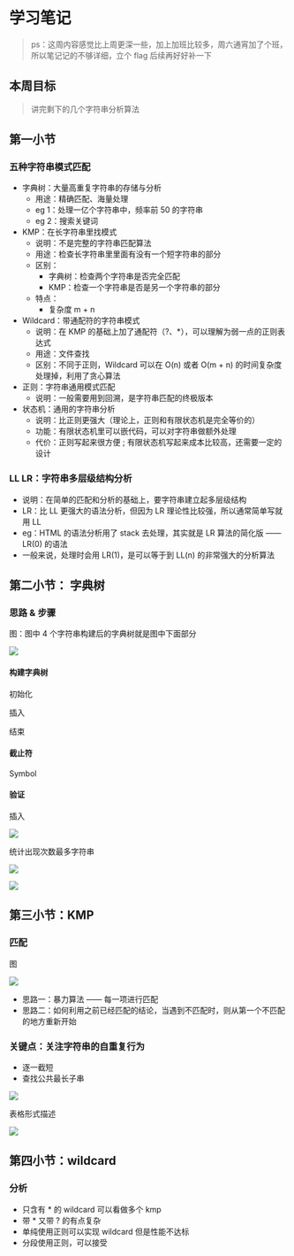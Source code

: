 # 学习笔记

> ps：这周内容感觉比上周更深一些，加上加班比较多，周六通宵加了个班，所以笔记记的不够详细，立个 flag 后续再好好补一下

## 本周目标

> 讲完剩下的几个字符串分析算法

## 第一小节

### 五种字符串模式匹配

- 字典树：大量高重复字符串的存储与分析
  - 用途：精确匹配、海量处理
  - eg 1：处理一亿个字符串中，频率前 50 的字符串
  - eg 2：搜索关键词
- KMP：在长字符串里找模式
  - 说明：不是完整的字符串匹配算法
  - 用途：检查长字符串里里面有没有一个短字符串的部分
  - 区别：
    - 字典树：检查两个字符串是否完全匹配
    - KMP：检查一个字符串是否是另一个字符串的部分
  - 特点：
    - 复杂度 m + n
- Wildcard：带通配符的字符串模式
  - 说明：在 KMP 的基础上加了通配符（?、\*），可以理解为弱一点的正则表达式
  - 用途：文件查找
  - 区别：不同于正则，Wildcard 可以在 O(n) 或者 O(m + n) 的时间复杂度处理掉，利用了贪心算法
- 正则：字符串通用模式匹配
  - 说明：一般需要用到回溯，是字符串匹配的终极版本
- 状态机：通用的字符串分析
  - 说明：比正则更强大（理论上，正则和有限状态机是完全等价的）
  - 功能：有限状态机里可以嵌代码，可以对字符串做额外处理
  - 代价：正则写起来很方便 ; 有限状态机写起来成本比较高，还需要一定的设计

### LL LR：字符串多层级结构分析

- 说明：在简单的匹配和分析的基础上，要字符串建立起多层级结构
- LR：比 LL 更强大的语法分析，但因为 LR 理论性比较强，所以通常简单写就用 LL
- eg：HTML 的语法分析用了 stack 去处理，其实就是 LR 算法的简化版 —— LR(0) 的语法
- 一般来说，处理时会用 LR(1)，是可以等于到 LL(n) 的非常强大的分析算法

## 第二小节： 字典树

### 思路 & 步骤

图：图中 4 个字符串构建后的字典树就是图中下面部分

![](https://api2.mubu.com/v3/document_image/25cac528-dbaa-438a-912f-387ba5a9acaf-1434819.jpg)

#### 构建字典树

初始化

插入

结束

#### 截止符

Symbol

#### 验证

插入

![](https://api2.mubu.com/v3/document_image/6de049ef-6f48-4d53-ad37-fe0be3ebe913-1434819.jpg)

统计出现次数最多字符串

![](https://api2.mubu.com/v3/document_image/98d165af-8660-48cd-8724-07bfcf72cbdb-1434819.jpg)

![](https://api2.mubu.com/v3/document_image/0affa0f1-bd6c-44a6-9e1a-34e514f8cfc5-1434819.jpg)

## 第三小节：KMP

### 匹配

图

![](https://api2.mubu.com/v3/document_image/9ac35378-86c3-4c8b-86ac-bf53deed8e50-1434819.jpg)

- 思路一：暴力算法 —— 每一项进行匹配
- 思路二：如何利用之前已经匹配的结论，当遇到不匹配时，则从第一个不匹配的地方重新开始

### 关键点：关注字符串的自重复行为

- 逐一截短
- 查找公共最长子串

![](https://api2.mubu.com/v3/document_image/4de08302-1562-4d74-8dd0-a101b320fba9-1434819.jpg)

表格形式描述

![](https://api2.mubu.com/v3/document_image/5596fcfb-e21b-4c7f-ae45-26f645a267b1-1434819.jpg)

## 第四小节：wildcard

### 分析

- 只含有 \* 的 wildcard 可以看做多个 kmp
- 带 \* 又带 ? 的有点复杂
- 单纯使用正则可以实现 wildcard 但是性能不达标
- 分段使用正则，可以接受
